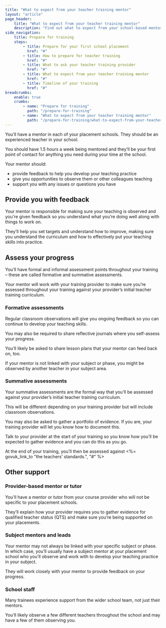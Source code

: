```yaml
---
title: "What to expect from your teacher training mentor"
layout: "article"
page_header:
    title: "What to expect from your teacher training mentor"
    description: "Find out what to expect from your school-based mentor, how they’ll assess you and where else you can get support."
side_navigation:
    title: Prepare for training
    steps:
        - title: Prepare for your first school placement
          href: "#"
        - title: How to prepare for teacher training
          href: "#"
        - title: What to ask your teacher training provider
          href: "#"
        - title: What to expect from your teacher training mentor
          href: "#"
        - title: Timeline of your training
          href: "#"
breadcrumbs: 
    enable: true
    crumbs: 
        - name: "Prepare for training"
          path: "/prepare-for-training"
        - name: "What to expect from your teacher training mentor"
          path: "/prepare-for-training/what-to-expect-from-your-teacher-training-mentor"
---
```


You’ll have a mentor in each of your placement schools. They should be an experienced teacher in your school.

You should have 1.5 hours a week being mentored and they’ll be your first point of contact for anything you need during your time at the school.

Your mentor should:

- provide feedback to help you develop your teaching practice
- give you opportunities to observe them or other colleagues teaching
- support you with any issues or questions you have

## Provide you with feedback
Your mentor is responsible for making sure your teaching is observed and you're given feedback so you understand what you’re doing well along with things to work on.

They’ll help you set targets and understand how to improve, making sure you understand the curriculum and how to effectively put your teaching skills into practice.

## Assess your progress
You’ll have formal and informal assessment points throughout your training – these are called formative and summative assessments.

Your mentor will work with your training provider to make sure you’re assessed throughout your training against your provider’s initial teacher training curriculum.

### Formative assessments
Regular classroom observations will give you ongoing feedback so you can continue to develop your teaching skills.

You may also be required to share reflective journals where you self-assess your progress.

You’ll likely be asked to share lesson plans that your mentor can feed back on, too.

If your mentor is not linked with your subject or phase, you might be observed by another teacher in your subject area.

### Summative assessments
Your summative assessments are the formal way that you’ll be assessed against your provider’s initial teacher training curriculum.

This will be different depending on your training provider but will include classroom observations.

You may also be asked to gather a portfolio of evidence. If you are, your training provider will let you know how to document this.

Talk to your provider at the start of your training so you know how you’ll be expected to gather evidence and you can do this as you go.

At the end of your training, you’ll then be assessed against <%= govuk_link_to "the teachers’ standards.", "#" %>

## Other support
### Provider-based mentor or tutor
You'll have a mentor or tutor from your course provider who will not be specific to your placement schools.

They’ll explain how your provider requires you to gather evidence for qualified teacher status (QTS) and make sure you’re being supported on your placements.

### Subject mentors and leads
Your mentor may not always be linked with your specific subject or phase. In which case, you’ll usually have a subject mentor at your placement school who you’ll observe and work with to develop your teaching practice in your subject.

They will work closely with your mentor to provide feedback on your progress.

### School staff
Many trainees experience support from the wider school team, not just their mentors.

You’ll likely observe a few different teachers throughout the school and may have a few of them observing you.
